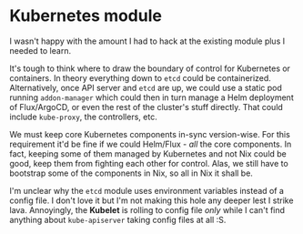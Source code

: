 # Kubernetes module

I wasn't happy with the amount I had to hack at the existing module plus I needed to learn.

It's tough to think where to draw the boundary of control for Kubernetes or containers.
In theory everything down to `etcd` could be containerized.
Alternatively, once API server and `etcd` are up,
we could use a static pod running `addon-manager` which could then in turn
manage a Helm deployment of Flux/ArgoCD, or even the rest of the cluster's stuff directly.
That could include `kube-proxy`, the controllers, etc.

We must keep core Kubernetes components in-sync version-wise.
For this requirement it'd be fine if we could Helm/Flux - *all* the core components.
In fact, keeping some of them managed by Kubernetes and not Nix could be good,
keep them from fighting each other for control.
Alas, we still have to bootstrap some of the components in Nix,
so all in Nix it shall be.

I'm unclear why the `etcd` module uses environment variables instead of a config file.
I don't love it but I'm not making this hole any deeper lest I strike lava.
Annoyingly, the **Kubelet** is rolling to config file *only* while I can't find anything
about `kube-apiserver` taking config files at all :S.
